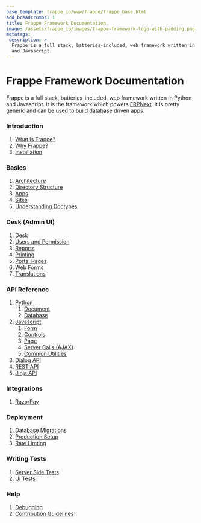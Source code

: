 ```yaml
---
base_template: frappe_io/www/frappe/frappe_base.html
add_breadcrumbs: 1
title: Frappe Framework Documentation
image: /assets/frappe_io/images/frappe-framework-logo-with-padding.png
metatags:
 description: >
  Frappe is a full stack, batteries-included, web framework written in Python
  and Javascript.
---
```


# Frappe Framework Documentation
Frappe is a full stack, batteries-included, web framework written in Python and Javascript.
It is the framework which powers [ERPNext](https://erpnext.com).
It is pretty generic and can be used to build database driven apps.

### Introduction

1. [What is Frappe?](/docs/user/en/what-is-frappe)
1. [Why Frappe?](/docs/user/en/why)
1. [Installation](/docs/user/en/installation)

### Basics
1. [Architecture](/docs/user/en/architecture)
1. [Directory Structure](/docs/user/en/directory-structure)
1. [Apps](/docs/user/en/apps)
1. [Sites](/docs/user/en/sites)
1. [Understanding Doctypes](/docs/user/en/understanding-doctypes)

### Desk (Admin UI)

1. [Desk](/docs/user/en/desk)
1. [Users and Permission](/docs/user/en/users-and-permissions)
1. [Reports](/docs/user/en/reports)
1. [Printing](/docs/user/en/printing)
1. [Portal Pages](/docs/user/en/portal-pages)
1. [Web Forms](/docs/user/en/web-forms)
1. [Translations](/docs/user/en/translations)

### API Reference

1. [Python](/docs/user/en/api#python)
	1. [Document](/docs/user/en/api/document)
	1. [Database](/docs/user/en/api/database)
1. [Javascript](/docs/user/en/api#javascript)
	1. [Form](/docs/user/en/api/form)
	1. [Controls](/docs/user/en/api/controls)
	1. [Page](/docs/user/en/api/page)
	1. [Server Calls (AJAX)](/docs/user/en/api/server-calls)
	1. [Common Utilities](/docs/user/en/api/js-utils)
1. [Dialog API](/docs/user/en/api/dialog)
1. [REST API](/docs/user/en/api/rest)
1. [Jinja API](/docs/user/en/api/jinja)

### Integrations

1. [RazorPay](/docs/user/en/integration/razorpay)

### Deployment

1. [Database Migrations](/docs/user/en/database-migrations)
1. [Production Setup](/docs/user/en/production-setup)
1. [Rate Limting](/docs/user/en/rate-limiting)

### Writing Tests

1. [Server Side Tests](/docs/user/en/testing)
1. [UI Tests](/docs/user/en/ui-testing)

<!-- ### Guides

1. Build a custom SPA on top of Frappe
1. Using Frappe for building API only applications -->

### Help
1. [Debugging](/docs/user/en/debugging)
1. [Contribution Guidelines](https://github.com/frappe/erpnext/wiki/Contribution-Guidelines)
